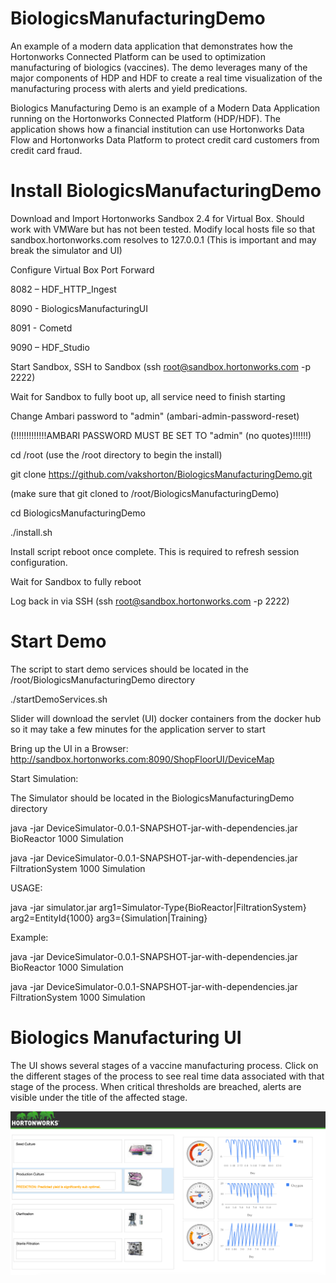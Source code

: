 # BiologicsManufacturingDemo

An example of a modern data application that demonstrates how the Hortonworks Connected Platform can be used to optimization manufacturing of biologics (vaccines). 
The demo leverages many of the major components of HDP and HDF to create a real time visualization of the manufacturing process with alerts and yield predications.

Biologics Manufacturing Demo is an example of a Modern Data Application running on the Hortonworks Connected Platform (HDP/HDF). The application shows how a financial institution can use Hortonworks Data Flow and Hortonworks Data Platform to protect credit card customers from credit card fraud.

# Install BiologicsManufacturingDemo
Download and Import Hortonworks Sandbox 2.4 for Virtual Box. Should work with VMWare but has not been tested. Modify local hosts file so that sandbox.hortonworks.com resolves to 127.0.0.1 (This is important and may break the simulator and UI) 

Configure Virtual Box Port Forward

8082 – HDF_HTTP_Ingest

8090 - BiologicsManufacturingUI

8091 - Cometd

9090 – HDF_Studio

Start Sandbox, SSH to Sandbox (ssh root@sandbox.hortonworks.com -p 2222)

Wait for Sandbox to fully boot up, all service need to finish starting

Change Ambari password to "admin" (ambari-admin-password-reset)
 
(!!!!!!!!!!!!!AMBARI PASSWORD MUST BE SET TO "admin" (no quotes)!!!!!!)

cd /root (use the /root directory to begin the install)

git clone https://github.com/vakshorton/BiologicsManufacturingDemo.git

(make sure that git cloned to /root/BiologicsManufacturingDemo)

cd BiologicsManufacturingDemo

./install.sh

Install script reboot once complete. This is required to refresh session configuration.

Wait for Sandbox to fully reboot

Log back in via SSH (ssh root@sandbox.hortonworks.com -p 2222)

# Start Demo
The script to start demo services should be located in the /root/BiologicsManufacturingDemo directory

./startDemoServices.sh

Slider will download the servlet (UI) docker containers from the docker hub so it may take a few minutes for the application server to start

Bring up the UI in a Browser: http://sandbox.hortonworks.com:8090/ShopFloorUI/DeviceMap

Start Simulation:

The Simulator should be located in the BiologicsManufacturingDemo directory

java -jar DeviceSimulator-0.0.1-SNAPSHOT-jar-with-dependencies.jar BioReactor 1000 Simulation

java -jar DeviceSimulator-0.0.1-SNAPSHOT-jar-with-dependencies.jar FiltrationSystem 1000 Simulation

USAGE:

java -jar simulator.jar arg1=Simulator-Type{BioReactor|FiltrationSystem} arg2=EntityId{1000} arg3={Simulation|Training}

Example:

java -jar DeviceSimulator-0.0.1-SNAPSHOT-jar-with-dependencies.jar BioReactor 1000 Simulation

java -jar DeviceSimulator-0.0.1-SNAPSHOT-jar-with-dependencies.jar FiltrationSystem 1000 Simulation

# Biologics Manufacturing UI

The UI shows several stages of a vaccine manufacturing process. 
Click on the different stages of the process to see real time data associated with that stage of the process.
When critical thresholds are breached, alerts are visible under the title of the affected stage.

![Alt text](/screenshot/BiologicsManufacturingDemo.png "ShopFloorUI")
